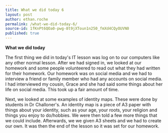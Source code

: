 ```yaml
---
title: What we did today 6
layout: post
author: ethan.roche
permalink: /what-we-did-today-6/
source-id: 1fKnPt6QOa0-pwg-8t9jXToun1n250_fmXd4CQyOUVN0
published: true
---
```

**What we did today**

The first thing we did in today's IT lesson was log on to our computers like any other normal lesson. After we had signed in, we looked at our homework and some people volunteered to read out what they had written for their homework. Our homework was on social media and we had to interview a friend or family member who had any accounts on social media. I had interviewed my cousin, Grace and she had said some things about her life on social media. This took up a fair amount of time.   

Next, we looked at some examples of identity maps. These were done by students in Dr Challoner's. An identity map is a piece of A3 paper with things about your identity, such as your age, your roots, your religion and things you enjoy to do/hobbies. We were then told a few more things that we could include. Afterwards, we we given A3 sheets and we had to create our own. It was then the end of the lesson so it was set for our homework.

